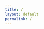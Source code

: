 ```yaml
---
title: /
layout: default
permalink: /
---
```

<style>
.center {
  display: block;
  margin-left: auto;
  margin-right: auto;
  width: 50%;
}
</style>

<img class="center" source=img/daemon.jpg>                                                      
